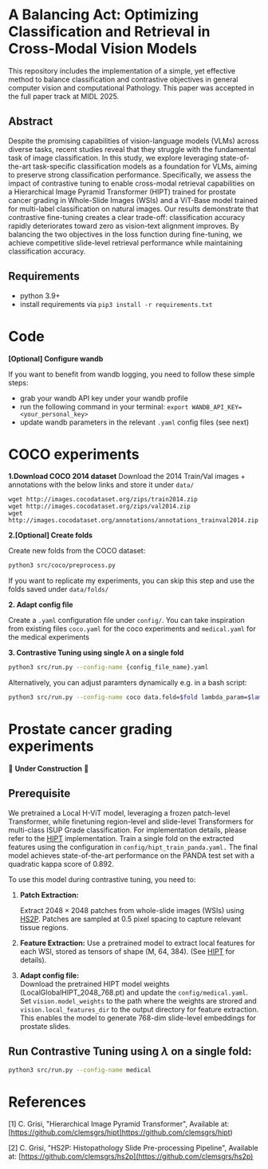 
# A Balancing Act: Optimizing Classification and Retrieval in Cross-Modal Vision Models

This repository includes the implementation of a simple, yet effective method to balance classification and contrastive objectives in general computer vision and computational Pathology. This paper was accepted in the full paper track at MIDL 2025.


## Abstract
Despite the promising capabilities of vision-language models (VLMs) across diverse tasks, recent studies reveal that they struggle with the fundamental task of image classification. In this study, we explore leveraging state-of-the-art task-specific classification models as a foundation for VLMs, aiming to preserve strong classification performance. Specifically, we assess the impact of contrastive tuning to enable cross-modal retrieval capabilities on a Hierarchical Image Pyramid Transformer (HIPT) trained for prostate cancer grading in Whole-Slide Images (WSIs) and a ViT-Base model trained for multi-label classification on natural images. Our results demonstrate that contrastive fine-tuning creates a clear trade-off: classification accuracy rapidly deteriorates toward zero as vision-text alignment improves. By balancing the two objectives in the loss function during fine-tuning, we achieve competitive slide-level retrieval performance while maintaining classification accuracy.

## Requirements

- python 3.9+
- install requirements via `pip3 install -r requirements.txt`

# Code


**[Optional] Configure wandb**

If you want to benefit from wandb logging, you need to follow these simple steps:
 - grab your wandb API key under your wandb profile
 - run the following command in your terminal: `export WANDB_API_KEY=<your_personal_key>`
 - update wandb parameters in the relevant `.yaml` config files (see next)

# COCO experiments

**1.Download COCO 2014 dataset**
Download the 2014 Train/Val images + annotations with the below links and store it under `data/`

```
wget http://images.cocodataset.org/zips/train2014.zip
wget http://images.cocodataset.org/zips/val2014.zip
wget http://images.cocodataset.org/annotations/annotations_trainval2014.zip
```

**2.[Optional] Create folds**

Create new folds from the COCO dataset:
```bash
python3 src/coco/preprocess.py
```

If you want to replicate my experiments, you can skip this step and use the folds saved under `data/folds/`

**2. Adapt config file**

Create a `.yaml` configuration file under `config/`. You can take inspiration from existing files `coco.yaml` for the coco experiments and `medical.yaml` for the medical experiments

**3. Contrastive Tuning using single $\lambda$ on a single fold**
```bash
python3 src/run.py --config-name {config_file_name}.yaml
```

Alternatively, you can adjust paramters dynamically e.g. in a bash script:

```bash
python3 src/run.py --config-name coco data.fold=$fold lambda_param=$lambda data.train_path="./data/folds/train_fold$fold.json" 
```

# Prostate cancer grading experiments
🚧 **Under Construction** 🚧  

## Prerequisite
We pretrained a Local H-ViT model, leveraging a frozen patch-level Transformer, while finetuning region-level and slide-level Transformers for multi-class ISUP Grade classification. 
For implementation details, please refer to the [HIPT](https://github.com/clemsgrs/hipt) implementation. Train a single fold on the extracted features using the configuration in `config/hipt_train_panda.yaml.` The final model achieves state-of-the-art performance on the PANDA test set with a quadratic kappa score of $0.892$. 

To use this model during contrastive tuning, you need to:

1. **Patch Extraction:** 

    Extract $2048×2048$ patches from whole-slide images (WSIs) using [HS2P](https://github.com/clemsgrs/hs2p).
    Patches are sampled at $0.5$ pixel spacing to capture relevant tissue regions.
2. **Feature Extraction:** 
    Use a pretrained model to extract local features for each WSI, stored as tensors of shape (M, 64, 384). (See [HIPT](https://github.com/clemsgrs/hipt) for details).
3. **Adapt config file:**  
   Download the pretrained HIPT model weights (LocalGlobalHIPT_2048_768.pt) and update the `config/medical.yaml`. Set `vision.model_weights` to the path where the weights are strored and `vision.local_features_dir` to the output directory for feature extraction. This enables the model to generate 768-dim slide-level embeddings for prostate slides.

## Run Contrastive Tuning using $\lambda$ on a single fold: 
```bash
python3 src/run.py --config-name medical
```



# References
[1] C. Grisi, "Hierarchical Image Pyramid Transformer", Available at: [https://github.com/clemsgrs/hipt]https://github.com/clemsgrs/hipt)

[2] C. Grisi, "HS2P: Histopathology Slide Pre-processing Pipeline", Available at: [https://github.com/clemsgrs/hs2p](https://github.com/clemsgrs/hs2p)

<!-- 
[2] C. Grisi, G. Litjens, and J. van der Laak, "Hierarchical Vision Transformers for Context-Aware Prostate Cancer Grading in Whole Slide Images," arXiv, December 2023. Available at: [https://arxiv.org/abs/2312.12619](https://arxiv.org/abs/2312.12619) -->
